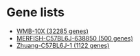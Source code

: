 # Gene lists

* [WMB-10X (32285 genes)](WMB-10X/gene_list.html)
* [MERFISH-C57BL6J-638850 (500 genes)](MERFISH-C57BL6J-638850/gene_list.html)
* [Zhuang-C57BL6J-1 (1122 genes)](Zhuang-C57BL6J-1/gene_list.html)